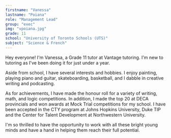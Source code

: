 ```yaml
---
firstname: "Vanessa"
lastname: "Poiana"
role: "Management Lead"
group: "exec"
img: "vpoiana.jpg"
grade: 11
school: "University of Toronto Schools (UTS)"
subject: "Science & French"
---
```


Hey everyone! I'm Vanessa, a Grade 11 tutor at Vantage tutoring. I'm new to tutoring as I've been doing it for just under a year.

Aside from school, I have several interests and hobbies. I enjoy painting, playing piano and guitar, skateboarding, basketball, and I dabble in creative writing and podcasting.

As for achievements, I have made the honour roll for a variety of writing, math, and logic competitions. In addition, I made the top 20 at DECA provincials and won awards at Mock Trial competitions for my school. I have been accepted in the CTY program at Johns Hopkins University, Duke TIP and the Center for Talent Development at Northwestern University.

I'm so thrilled to have the opportunity to work with all these bright young minds and have a hand in helping them reach their full potential.